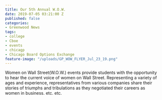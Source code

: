 ```yaml
---
title: Our 5th Annual W.O.W.
date: 2019-07-05 03:21:00 Z
published: false
categories:
- Greenwood News
tags:
- college
- Cboe
- events
- chicagp
- Chicago Board Options Exchange
feature-image: "/uploads/GP_WOW_FLYER_Jul_23_19.png"
---
```


Women on Wall Street(W.O.W.) events provide students with the opportunity to hear the current voice of women on Wall Street. Representing a variety of ages and experience, representatives from various companies share their stories of triumphs and tribulations as they negotiated their careers as women in business. etc. etc.